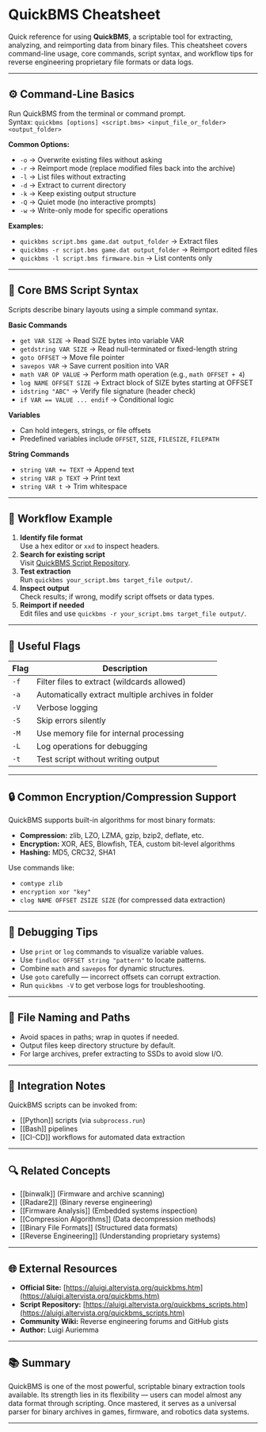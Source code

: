 # QuickBMS Cheatsheet

Quick reference for using **QuickBMS**, a scriptable tool for extracting, analyzing, and reimporting data from binary files. This cheatsheet covers command-line usage, core commands, script syntax, and workflow tips for reverse engineering proprietary file formats or data logs.

---

## ⚙️ Command-Line Basics

Run QuickBMS from the terminal or command prompt.  
Syntax: `quickbms [options] <script.bms> <input_file_or_folder> <output_folder>`

**Common Options:**
- `-o` → Overwrite existing files without asking  
- `-r` → Reimport mode (replace modified files back into the archive)  
- `-l` → List files without extracting  
- `-d` → Extract to current directory  
- `-k` → Keep existing output structure  
- `-Q` → Quiet mode (no interactive prompts)  
- `-w` → Write-only mode for specific operations  

**Examples:**
- `quickbms script.bms game.dat output_folder` → Extract files  
- `quickbms -r script.bms game.dat output_folder` → Reimport edited files  
- `quickbms -l script.bms firmware.bin` → List contents only  

---

## 🧠 Core BMS Script Syntax

Scripts describe binary layouts using a simple command syntax.

**Basic Commands**
- `get VAR SIZE` → Read SIZE bytes into variable VAR  
- `getdstring VAR SIZE` → Read null-terminated or fixed-length string  
- `goto OFFSET` → Move file pointer  
- `savepos VAR` → Save current position into VAR  
- `math VAR OP VALUE` → Perform math operation (e.g., `math OFFSET + 4`)  
- `log NAME OFFSET SIZE` → Extract block of SIZE bytes starting at OFFSET  
- `idstring "ABC"` → Verify file signature (header check)  
- `if VAR == VALUE ... endif` → Conditional logic  

**Variables**
- Can hold integers, strings, or file offsets  
- Predefined variables include `OFFSET`, `SIZE`, `FILESIZE`, `FILEPATH`  

**String Commands**
- `string VAR += TEXT` → Append text  
- `string VAR p TEXT` → Print text  
- `string VAR t` → Trim whitespace  

---

## 🔄 Workflow Example

1. **Identify file format**  
   Use a hex editor or `xxd` to inspect headers.
2. **Search for existing script**  
   Visit [QuickBMS Script Repository](https://aluigi.altervista.org/quickbms_scripts.htm).
3. **Test extraction**  
   Run `quickbms your_script.bms target_file output/`.
4. **Inspect output**  
   Check results; if wrong, modify script offsets or data types.
5. **Reimport if needed**  
   Edit files and use `quickbms -r your_script.bms target_file output/`.

---

## 🧩 Useful Flags

| Flag | Description |
|------|--------------|
| `-f` | Filter files to extract (wildcards allowed) |
| `-a` | Automatically extract multiple archives in folder |
| `-V` | Verbose logging |
| `-S` | Skip errors silently |
| `-M` | Use memory file for internal processing |
| `-L` | Log operations for debugging |
| `-t` | Test script without writing output |

---

## 🔒 Common Encryption/Compression Support

QuickBMS supports built-in algorithms for most binary formats:
- **Compression:** zlib, LZO, LZMA, gzip, bzip2, deflate, etc.  
- **Encryption:** XOR, AES, Blowfish, TEA, custom bit-level algorithms  
- **Hashing:** MD5, CRC32, SHA1  

Use commands like:
- `comtype zlib`
- `encryption xor "key"`
- `clog NAME OFFSET ZSIZE SIZE` (for compressed data extraction)

---

## 🧰 Debugging Tips

- Use `print` or `log` commands to visualize variable values.  
- Use `findloc OFFSET string "pattern"` to locate patterns.  
- Combine `math` and `savepos` for dynamic structures.  
- Use `goto` carefully — incorrect offsets can corrupt extraction.  
- Run `quickbms -V` to get verbose logs for troubleshooting.  

---

## 📁 File Naming and Paths

- Avoid spaces in paths; wrap in quotes if needed.  
- Output files keep directory structure by default.  
- For large archives, prefer extracting to SSDs to avoid slow I/O.  

---

## 🧩 Integration Notes

QuickBMS scripts can be invoked from:
- [[Python]] scripts (via `subprocess.run`)  
- [[Bash]] pipelines  
- [[CI-CD]] workflows for automated data extraction  

---

## 🔍 Related Concepts

- [[binwalk]] (Firmware and archive scanning)  
- [[Radare2]] (Binary reverse engineering)  
- [[Firmware Analysis]] (Embedded systems inspection)  
- [[Compression Algorithms]] (Data decompression methods)  
- [[Binary File Formats]] (Structured data formats)  
- [[Reverse Engineering]] (Understanding proprietary systems)  

---

## 🌐 External Resources

- **Official Site:** [https://aluigi.altervista.org/quickbms.htm](https://aluigi.altervista.org/quickbms.htm)  
- **Script Repository:** [https://aluigi.altervista.org/quickbms_scripts.htm](https://aluigi.altervista.org/quickbms_scripts.htm)  
- **Community Wiki:** Reverse engineering forums and GitHub gists  
- **Author:** Luigi Auriemma  

---

## 📚 Summary

QuickBMS is one of the most powerful, scriptable binary extraction tools available. Its strength lies in its flexibility — users can model almost any data format through scripting. Once mastered, it serves as a universal parser for binary archives in games, firmware, and robotics data systems.

---
